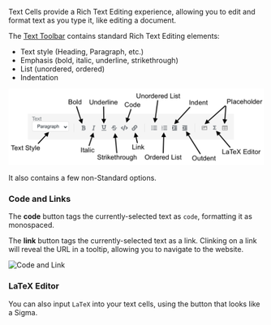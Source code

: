 Text Cells provide a Rich Text Editing experience, allowing you to edit and format text as you type it, like editing a
document. 

The [Text Toolbar](toolbar.md#text-cells) contains standard Rich Text Editing elements: 

- Text style (Heading, Paragraph, etc.)
- Emphasis (bold, italic, underline, strikethrough)
- List (unordered, ordered)
- Indentation

![Text Toolbar](images/toolbar-text-cell.png)

It also contains a few non-Standard options.

### Code and Links

The **code** button tags the currently-selected text as `code`, formatting it as monospaced. 

The **link** button tags the currently-selected text as a link. Clinking on a link will reveal the URL in a tooltip, 
allowing you to navigate to the website. 

![Code and Link](images/text-cell-code-link.gif)

### LaTeX Editor

You can also input `LaTeX` into your text cells, using the button that looks like a Sigma. 